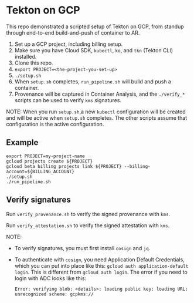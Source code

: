 # Tekton on GCP
This repo demonstrated a scripted setup of Tekton on GCP, from standup through end-to-end
build-and-push of container to AR.

1. Set up a GCP project, including billing setup.
2. Make sure you have Cloud SDK, `kubectl`, `ko`, and `tkn` (Tekton CLI) installed.
3. Clone this repo.
4. `export PROJECT=<the-project-you-set-up>`
5. `./setup.sh`
6. When `setup.sh` completes, `run_pipeline.sh` will build and push a container.
7. Provenance will be captured in Container Analysis, and the `./verify_*`
   scripts can be used to verify `kms` signatures.

NOTE: When you run `setup.sh`,a new `kubectl` configuration will be created and
will be active when `setup.sh` completes. The other scripts assume that
configuration is the active configuration.

## Example

```shell
export PROJECT=my-project-name
gcloud projects create ${PROJECT}
gcloud beta billing projects link ${PROJECT} --billing-account=${BILLING_ACCOUNT}
./setup.sh
./run_pipeline.sh
```

## Verify signatures

Run `verify_provenance.sh` to verify the signed provenance with `kms`.

Run `verify_attestation.sh` to verify the signed attestation with `kms`.

NOTE:
- To verify signatures, you must first install `cosign` and `jq`.
- To authenticate with `cosign`, you need Application Default Credentials, which
  you can put into place like this: `gcloud auth application-default login`.
  This is different from `gcloud auth login`.
  The error if you need to login with ADC looks like this:

  ```
  Error: verifying blob: <details>: loading public key: loading URL: unrecognized scheme: gcpkms://
  ```
